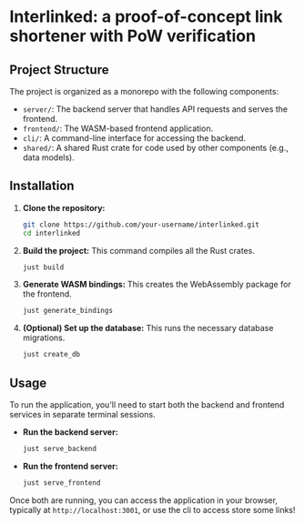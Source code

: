 # Interlinked: a proof-of-concept link shortener with PoW verification

## Project Structure

The project is organized as a monorepo with the following components:

- `server/`: The backend server that handles API requests and serves the frontend.
- `frontend/`: The WASM-based frontend application.
- `cli/`: A command-line interface for accessing the backend.
- `shared/`: A shared Rust crate for code used by other components (e.g., data models).

## Installation

1.  **Clone the repository:**
    ```sh
    git clone https://github.com/your-username/interlinked.git
    cd interlinked
    ```

2.  **Build the project:**
    This command compiles all the Rust crates.
    ```sh
    just build
    ```

3.  **Generate WASM bindings:**
    This creates the WebAssembly package for the frontend.
    ```sh
    just generate_bindings
    ```

4.  **(Optional) Set up the database:**
    This runs the necessary database migrations.
    ```sh
    just create_db
    ```

## Usage

To run the application, you'll need to start both the backend and frontend services in separate terminal sessions.

-   **Run the backend server:**
    ```sh
    just serve_backend
    ```

-   **Run the frontend server:**
    ```sh
    just serve_frontend
    ```

Once both are running, you can access the application in your browser, typically at `http://localhost:3001`, or use the cli to access store some links!
